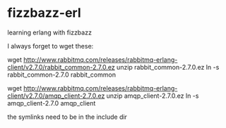 fizzbazz-erl
============

learning erlang with fizzbazz

I always forget to wget these:

wget http://www.rabbitmq.com/releases/rabbitmq-erlang-client/v2.7.0/rabbit_common-2.7.0.ez
unzip rabbit_common-2.7.0.ez
ln -s rabbit_common-2.7.0 rabbit_common

wget http://www.rabbitmq.com/releases/rabbitmq-erlang-client/v2.7.0/amqp_client-2.7.0.ez
unzip amqp_client-2.7.0.ez
ln -s amqp_client-2.7.0 amqp_client

the symlinks need to be in the include dir

